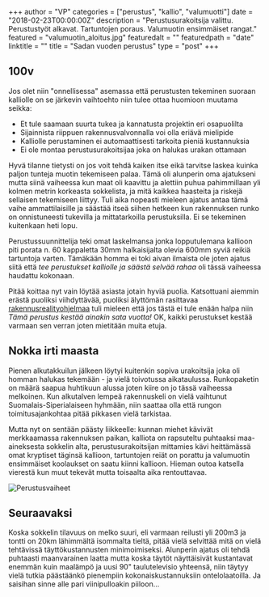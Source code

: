 +++
author = "VP"
categories = ["perustus", "kallio", "valumuotti"]
date = "2018-02-23T00:00:00Z"
description = "Perustusurakoitsija valittu. Perustustyöt alkavat. Tartuntojen poraus. Valumuotin ensimmäiset rangat."
featured = "valumuotin_aloitus.jpg"
featuredalt = ""
featuredpath = "date"
linktitle = ""
title = "Sadan vuoden perustus"
type = "post"
+++

## 100v

Jos olet niin "onnellisessa" asemassa että perustusten tekeminen suoraan kalliolle on se järkevin vaihtoehto niin tulee ottaa huomioon muutama seikka:

- Et tule saamaan suurta tukea ja kannatusta projektin eri osapuolilta
- Sijainnista riippuen rakennusvalvonnalla voi olla eriävä mielipide
- Kalliolle perustaminen ei automaattisesti tarkoita pieniä kustannuksia
- Ei ole montaa perustusurakoitsijaa joka on halukas urakan ottamaan

Hyvä tilanne tietysti on jos voit tehdä kaiken itse eikä tarvitse laskea kuinka paljon tunteja muotin tekemiseen palaa. Tämä oli alunperin oma ajatukseni mutta siinä vaiheessa kun maat oli kaavittu ja alettiin puhua pahimmillaan yli kolmen metrin korkeasta sokkelista, ja mitä kaikkea haasteita ja riskejä sellaisen tekemiseen liittyy. Tuli aika nopeasti mieleen ajatus antaa tämä vaihe ammattilaisille ja säästää itseä siihen hetkeen kun rakennuksen runko on onnistuneesti tukevilla ja mittatarkoilla perustuksilla. Ei se tekeminen kuitenkaan heti lopu.

Perustussuunnittelija teki omat laskelmansa jonka lopputulemana kallioon piti porata n. 60 kappaletta 30mm halkaisijalta olevia 600mm syviä reikiä tartuntoja varten. Tämäkään homma ei toki aivan ilmaista ole joten ajatus siitä että _tee perustukset kalliolle ja säästä selvää rahaa_ oli tässä vaiheessa haudattu kokonaan. 

Pitää koittaa nyt vain löytää asiasta jotain hyviä puolia. Katsottuani aiemmin erästä puoliksi viihdyttävää, puoliksi älyttömän rasittavaa [rakennusrealityohjelmaa](https://areena.yle.fi/1-4213260) tuli mieleen että jos tästä ei tule enään halpa niin _Tämä perustus kestää ainakin sata vuotta!_ OK, kaikki perustukset kestää varmaan sen verran joten mietitään muita etuja.

## Nokka irti maasta

Pienen alkutakkuilun jälkeen löytyi kuitenkin sopiva urakoitsija joka oli homman halukas tekemään - ja vielä toivotussa aikataulussa. Runkopaketin on määrä saapua huhtikuun alussa joten kiire on jo tässä vaiheessa melkoinen. Kun alkutalven lempeä rakennuskeli on vielä vaihtunut Suomalais-Siperialaiseen hyhmään, niin saattaa olla että rungon toimitusajankohtaa pitää pikkasen vielä tarkistaa.

Mutta nyt on sentään päästy liikkeelle: kunnan miehet kävivät merkkaamassa rakennuksen paikan, kalliota on rapsuteltu puhtaaksi maa-aineksesta sokkelin alta, perustusurakoitsijan mittamies kävi heittämässä omat kryptiset täginsä kallioon, tartuntojen reiät on porattu ja valumuotin ensimmäiset koolaukset on saatu kiinni kallioon. Hieman outoa katsella vierestä kun muut tekevät mutta toisaalta aika rentouttavaa.

![Perustusvaiheet](/img/2018/02/perustusvaiheet.jpg)

## Seuraavaksi

Koska sokkelin tilavuus on melko suuri, eli varmaan reilusti yli 200m3 ja tontti on 20km lähimmältä isommalta tieltä, pitää vielä selvittää mitä on vielä tehtävissä täyttökustannusten minimoimiseksi. Alunperin ajatus oli tehdä puhtaasti maanvarainen laatta mutta koska täytöt näyttäisivät kustantavat enemmän kuin maalämpö ja uusi 90" taulutelevisio yhteensä, niin täytyy vielä tutkia päästäänkö pienempiin kokonaiskustannuksiin ontelolaatoilla. Ja saisihan sinne alle pari viinipulloakin piiloon...












